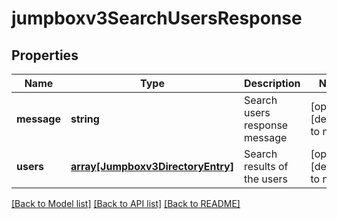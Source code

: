 # jumpboxv3SearchUsersResponse

## Properties
Name | Type | Description | Notes
------------ | ------------- | ------------- | -------------
**message** | **string** | Search users response message | [optional] [default to null]
**users** | [**array[Jumpboxv3DirectoryEntry]**](Jumpboxv3DirectoryEntry.md) | Search results of the users | [optional] [default to null]

[[Back to Model list]](../README.md#documentation-for-models) [[Back to API list]](../README.md#documentation-for-api-endpoints) [[Back to README]](../README.md)


